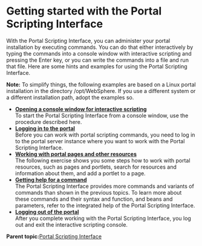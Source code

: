 # Getting started with the Portal Scripting Interface

With the Portal Scripting Interface, you can administer your portal installation by executing commands. You can do that either interactively by typing the commands into a console window with interactive scripting and pressing the Enter key, or you can write the commands into a file and run that file. Here are some hints and examples for using the Portal Scripting Interface.

**Note:** To simplify things, the following examples are based on a Linux portal installation in the directory /opt/WebSphere. If you use a different system or a different installation path, adopt the examples so.

-   **[Opening a console window for interactive scripting](../admin-system/adpsi_start_opn_consl.md)**  
To start the Portal Scripting Interface from a console window, use the procedure described here.
-   **[Logging in to the portal](../admin-system/adpsi_start_login.md)**  
Before you can work with portal scripting commands, you need to log in to the portal server instance where you want to work with the Portal Scripting Interface.
-   **[Working with portal pages and other resources](../admin-system/adpsi_start_work.md)**  
The following exercise shows you some steps how to work with portal resources, such as pages and portlets, search for resources and information about them, and add a portlet to a page.
-   **[Getting help for a command](../admin-system/adpsi_start_help.md)**  
The Portal Scripting Interface provides more commands and variants of commands than shown in the previous topics. To learn more about these commands and their syntax and function, and beans and parameters, refer to the integrated help of the Portal Scripting Interface.
-   **[Logging out of the portal](../admin-system/adpsi_start_logout.md)**  
After you complete working with the Portal Scripting Interface, you log out and exit the interactive scripting console.

**Parent topic:**[Portal Scripting Interface](../admin-system/ad_psi.md)

